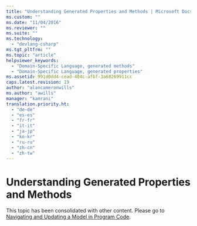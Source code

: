 ```yaml
---
title: "Understanding Generated Properties and Methods | Microsoft Docs"
ms.custom: ""
ms.date: "11/04/2016"
ms.reviewer: ""
ms.suite: ""
ms.technology: 
  - "devlang-csharp"
ms.tgt_pltfrm: ""
ms.topic: "article"
helpviewer_keywords: 
  - "Domain-Specific Language, generated methods"
  - "Domain-Specific Language, generated properties"
ms.assetid: 991d0dd4-cead-404c-afbf-3a68269911cc
caps.latest.revision: 19
author: "alancameronwills"
ms.author: "awills"
manager: "kamrani"
translation.priority.ht: 
  - "de-de"
  - "es-es"
  - "fr-fr"
  - "it-it"
  - "ja-jp"
  - "ko-kr"
  - "ru-ru"
  - "zh-cn"
  - "zh-tw"
---
```

# Understanding Generated Properties and Methods
This topic has been consolidated with other content. Please go to [Navigating and Updating a Model in Program Code](../modeling/navigating-and-updating-a-model-in-program-code.md).